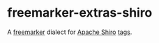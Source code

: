 # freemarker-extras-shiro
A <a href="https://freemarker.apache.org/">freemarker</a> dialect for <a href="https://shiro.apache.org/">Apache Shiro</a> <a href="https://shiro.apache.org/tags">tags</a>.
